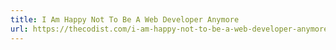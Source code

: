 ```yaml
---
title: I Am Happy Not To Be A Web Developer Anymore
url: https://thecodist.com/i-am-happy-not-to-be-a-web-developer-anymore/?ck_subscriber_id=478668122
---
```

